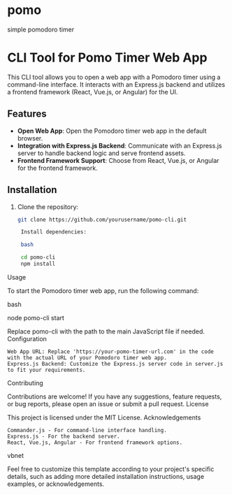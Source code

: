# pomo
simple pomodoro timer
# CLI Tool for Pomo Timer Web App

This CLI tool allows you to open a web app with a Pomodoro timer using a command-line interface. It interacts with an Express.js backend and utilizes a frontend framework (React, Vue.js, or Angular) for the UI.

## Features

- **Open Web App**: Open the Pomodoro timer web app in the default browser.
- **Integration with Express.js Backend**: Communicate with an Express.js server to handle backend logic and serve frontend assets.
- **Frontend Framework Support**: Choose from React, Vue.js, or Angular for the frontend framework.

## Installation

1. Clone the repository:

   ```bash
   git clone https://github.com/yourusername/pomo-cli.git

    Install dependencies:

    bash

    cd pomo-cli
    npm install

Usage

To start the Pomodoro timer web app, run the following command:

bash

node pomo-cli start

Replace pomo-cli with the path to the main JavaScript file if needed.
Configuration

    Web App URL: Replace 'https://your-pomo-timer-url.com' in the code with the actual URL of your Pomodoro timer web app.
    Express.js Backend: Customize the Express.js server code in server.js to fit your requirements.

Contributing

Contributions are welcome! If you have any suggestions, feature requests, or bug reports, please open an issue or submit a pull request.
License

This project is licensed under the MIT License.
Acknowledgements

    Commander.js - For command-line interface handling.
    Express.js - For the backend server.
    React, Vue.js, Angular - For frontend framework options.

vbnet


Feel free to customize this template according to your project's specific details, such as adding more detailed installation instructions, usage examples, or acknowledgements.


